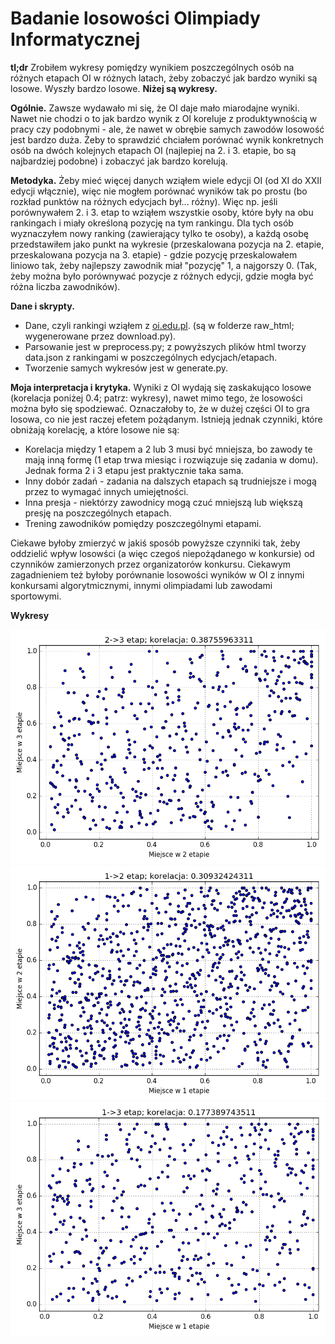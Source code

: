 # Badanie losowości Olimpiady Informatycznej

**tl;dr**
Zrobiłem wykresy pomiędzy wynikiem poszczególnych osób na różnych etapach OI w różnych latach,
żeby zobaczyć jak bardzo wyniki są losowe. Wyszły bardzo losowe.
**Niżej są wykresy.**

**Ogólnie.**
Zawsze wydawało mi się, że OI daje mało miarodajne wyniki.
Nawet nie chodzi o to jak bardzo wynik z OI koreluje z produktywnością w pracy czy podobnymi - ale,
że nawet w obrębie samych zawodów losowość jest bardzo duża.
Żeby to sprawdzić chciałem porównać wynik konkretnych osób na dwóch kolejnych etapach OI
(najlepiej na 2. i 3. etapie, bo są najbardziej podobne)
i zobaczyć jak bardzo korelują.

**Metodyka.**
Żeby mieć więcej danych wziąłem wiele edycji OI (od XI do XXII edycji włącznie), więc nie mogłem porównać
wyników tak po prostu (bo rozkład punktów na różnych edycjach był... różny).
Więc np. jeśli porównywałem 2. i 3. etap to wziąłem wszystkie osoby, które były na obu rankingach i miały określoną
pozycję na tym rankingu. Dla tych osób wyznaczyłem nowy ranking (zawierający tylko te osoby), a każdą osobę
przedstawiłem jako punkt na wykresie (przeskalowana pozycja na 2. etapie, przeskalowana pozycja na 3. etapie) -
gdzie pozycję przeskalowałem liniowo tak, żeby najlepszy zawodnik miał "pozycję" 1, a najgorszy 0.
(Tak, żeby można było porównywać pozycje z różnych edycji, gdzie mogła być różna liczba zawodników).

**Dane i skrypty.**
  - Dane, czyli rankingi wziąłem z [oi.edu.pl](https://oi.edu.pl/). (są w folderze raw_html; wygenerowane przez download.py).
  - Parsowanie jest w preprocess.py; z powyższych plików html tworzy data.json z rankingami w poszczególnych edycjach/etapach.
  - Tworzenie samych wykresów jest w generate.py.

**Moja interpretacja i krytyka.** Wyniki z OI wydają się zaskakująco losowe (korelacja poniżej 0.4; patrz: wykresy),
nawet mimo tego, że losowości można było się spodziewać. Oznaczałoby to, że w dużej części OI to gra losowa, co nie jest raczej
efetem pożądanym. Istnieją jednak czynniki, które obniżają korelację, a które losowe nie są:
  - Korelacja między 1 etapem a 2 lub 3 musi być mniejsza, bo zawody te mają inną formę
(1 etap trwa miesiąc i rozwiązuje się zadania w domu). Jednak forma 2 i 3 etapu jest praktycznie taka sama.
  - Inny dobór zadań - zadania na dalszych etapach są trudniejsze i mogą przez to wymagać innych umiejętności.
  - Inna presja - niektórzy zawodnicy mogą czuć mniejszą lub większą presję na poszczególnych etapach.
  - Trening zawodników pomiędzy poszczególnymi etapami.

Ciekawe byłoby zmierzyć w jakiś sposób powyższe czynniki tak, żeby oddzielić wpływ losowści (a więc czegoś niepożądanego w konkursie)
od czynników zamierzonych przez organizatorów konkursu. Ciekawym zagadnieniem też byłoby porównanie losowości wyników w OI z innymi
konkursami algorytmicznymi, innymi olimpiadami lub zawodami sportowymi.

**Wykresy**

![Wykres miejsc 2 do 3 etapu](charts/oi_2_3.png?raw=true "wow, korelacja taka mała, losowo bardzo, wow")
![Wykres miejsc 1 do 2 etapu](charts/oi_1_2.png?raw=true "wow, korelacja taka mała, losowo bardzo, wow")
![Wykres miejsc 1 do 3 etapu](charts/oi_1_3.png?raw=true "wow, korelacja taka mała, losowo bardzo, wow")
